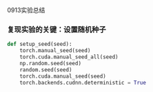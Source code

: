 0913实验总结



### 复现实验的关键：设置随机种子

```python
def setup_seed(seed):
    torch.manual_seed(seed)
    torch.cuda.manual_seed_all(seed)
    np.random.seed(seed) 
    random.seed(seed)
    torch.cuda.manual_seed(seed)
    torch.backends.cudnn.deterministic = True
```

